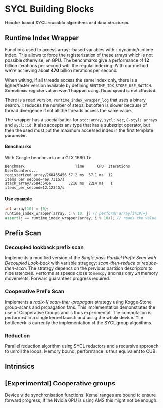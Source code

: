# SYCL Building Blocks

Header-based SYCL reusable algorithms and data structures.

## Runtime Index Wrapper

Functions used to access arrays-based variables with a dynamic/runtime index. This allows to force the registerization of these arrays which is not possible otherwise, on GPU. The benchmarks give a performance of **12**
billion iterations per second with the regular indexing. With our method we're achieving about **470** billion iterations per second.

When writing, if all threads access the same index only, there is a ligher/faster version available by defining `RUNTIME_IDX_STORE_USE_SWITCH`. Sometimes registerization won't happen using. Read speed is not affected.

There is a read version, `runtime_index_wrapper_log` that uses a binary search. It reduces the number of steps, but often is slower because of thread divergence if not all the threads access the same value.

The wrapper has a specialisation for `std::array`, `sycl::vec`, `C-style arrays` and `sycl::id`. It also accepts any type that has a subscript operator, but then the used must put the maximum accessed index in the first
template parameter.

#### Benchmarks

With Google benchmark on a GTX 1660 Ti:

```
Benchmark                       Time      CPU  Iterations     UserCounters...
registerized_array/268435456 57.2 ms  57.1 ms  12 items_per_second=469.731G/s
stack_array/268435456        2216 ms  2214 ms   1 items_per_second=12.1234G/s
```

#### Use example

```C++
int array[10] = {0};
runtime_index_wrapper(array, i % 10, j) // performs array[i%10]=j
assert(j == runtime_index_wrapper(array, i % 10)); // reads the value
```

## Prefix Scan

### Decoupled lookback prefix scan

Implements a modified version of the *Single-pass Parallel Prefix Scan with Decoupled Look-back* with variable stragegy: *scan-then-reduce* or *reduce-then-scan*. The strategy depends on the previous partition
descriptors to hide latencies. Performs at speeds close to `memcpy` and has only *2n* memory movements. Forward guarantees progress required.

### Cooperative Prefix Scan

Implements a *radix-N scan-then-propagate* strategy using Kogge-Stone group-scans and propagation fans. This implementation demonstrates the use of Cooperative Groups and is thus experimental. The computation is
performed in a single kernel launch and using the whole device. The bottleneck is currently the implementation of the SYCL group algorithms.

### Reduction

Parallel reduction algorithm using SYCL reductors and a recursive approach to unroll the loops. Memory bound, performance is thus equivalent to CUB.

## Intrinsics

## [Experimental] Cooperative groups

Device wide synchronisation functions. Kernel ranges are bound to ensure forward progress, If the Nvidia GPU is using AMS this might not be enough.


